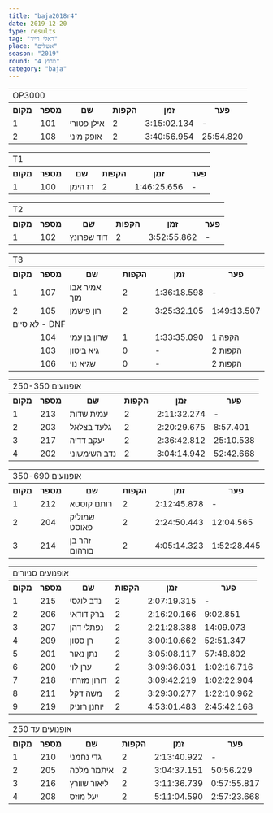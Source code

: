```yaml
---
title: "baja2018r4"
date: 2019-12-20
type: results
tag: "ראלי רייד"
place: "אשלים"
season: "2019"
round: "מרוץ 4"
category: "baja"
---
```

<table class="line_color">
    <tr>
        <td colspan="99" class="title_font">OP3000</td>
    </tr>
    <tr class="rnkh_bkcolor">
        <th class="rnkh_font">מקום</th>
        <th class="rnkh_font">מספר</th>
        <th class="rnkh_font">שם</th>
        <th class="rnkh_font">הקפות</th>
        <th class="rnkh_font">זמן</th>
        <th class="rnkh_font">פער</th>
    </tr>
    <tr class="rnk_bkcolor OddRow">
        <td class="rnk_font">1</td>
        <td class="rnk_font">101</td>
        <td class="rnk_font">אילן פטורי</td>
        <td class="rnk_font">2</td>
        <td class="rnk_font">3:15:02.134</td>
        <td class="rnk_font">-</td>
    </tr>
    <tr class="rnk_bkcolor OddRow">
        <td class="rnk_font">2</td>
        <td class="rnk_font">108</td>
        <td class="rnk_font">אופק מיני</td>
        <td class="rnk_font">2</td>
        <td class="rnk_font">3:40:56.954</td>
        <td class="rnk_font">25:54.820</td>
    </tr>
</table>
<table class="line_color">
    <tr>
        <td colspan="99" class="title_font">T1</td>
    </tr>
    <tr class="rnkh_bkcolor">
        <th class="rnkh_font">מקום</th>
        <th class="rnkh_font">מספר</th>
        <th class="rnkh_font">שם</th>
        <th class="rnkh_font">הקפות</th>
        <th class="rnkh_font">זמן</th>
        <th class="rnkh_font">פער</th>
    </tr>
    <tr class="rnk_bkcolor EvenRow">
        <td class="rnk_font">1</td>
        <td class="rnk_font">100</td>
        <td class="rnk_font">רז הימן</td>
        <td class="rnk_font">2</td>
        <td class="rnk_font">1:46:25.656</td>
        <td class="rnk_font">-</td>
    </tr>
</table>
<table class="line_color">
    <tr>
        <td colspan="99" class="title_font">T2</td>
    </tr>
    <tr class="rnkh_bkcolor">
        <th class="rnkh_font">מקום</th>
        <th class="rnkh_font">מספר</th>
        <th class="rnkh_font">שם</th>
        <th class="rnkh_font">הקפות</th>
        <th class="rnkh_font">זמן</th>
        <th class="rnkh_font">פער</th>
    </tr>
    <tr class="rnk_bkcolor OddRow">
        <td class="rnk_font">1</td>
        <td class="rnk_font">102</td>
        <td class="rnk_font">דוד שפרונץ</td>
        <td class="rnk_font">2</td>
        <td class="rnk_font">3:52:55.862</td>
        <td class="rnk_font">-</td>
    </tr>
</table>
<table class="line_color">
    <tr>
        <td colspan="99" class="title_font">T3</td>
    </tr>
    <tr class="rnkh_bkcolor">
        <th class="rnkh_font">מקום</th>
        <th class="rnkh_font">מספר</th>
        <th class="rnkh_font">שם</th>
        <th class="rnkh_font">הקפות</th>
        <th class="rnkh_font">זמן</th>
        <th class="rnkh_font">פער</th>
    </tr>
    <tr class="rnk_bkcolor EvenRow">
        <td class="rnk_font">1</td>
        <td class="rnk_font">107</td>
        <td class="rnk_font">אמיר אבו מוך</td>
        <td class="rnk_font">2</td>
        <td class="rnk_font">1:36:18.598</td>
        <td class="rnk_font">-</td>
    </tr>
    <tr class="rnk_bkcolor EvenRow">
        <td class="rnk_font">2</td>
        <td class="rnk_font">105</td>
        <td class="rnk_font">רון פישמן</td>
        <td class="rnk_font">2</td>
        <td class="rnk_font">3:25:32.105</td>
        <td class="rnk_font">1:49:13.507</td>
    </tr>
    <tr>
        <td colspan="99" class="subtitle_font">לא סיים - DNF</td>
    </tr>
    <tr class="rnk_bkcolor OddRow">
        <td class="rnk_font"></td>
        <td class="rnk_font">104</td>
        <td class="rnk_font">שרון בן עמי</td>
        <td class="rnk_font">1</td>
        <td class="rnk_font">1:33:35.090</td>
        <td class="rnk_font">1 הקפה</td>
    </tr>
    <tr class="rnk_bkcolor EvenRow">
        <td class="rnk_font"></td>
        <td class="rnk_font">103</td>
        <td class="rnk_font">גיא ביטון</td>
        <td class="rnk_font">0</td>
        <td class="rnk_font">-</td>
        <td class="rnk_font">2 הקפות</td>
    </tr>
    <tr class="rnk_bkcolor OddRow">
        <td class="rnk_font"></td>
        <td class="rnk_font">106</td>
        <td class="rnk_font">שגיא נוי</td>
        <td class="rnk_font">0</td>
        <td class="rnk_font">-</td>
        <td class="rnk_font">2 הקפות</td>
    </tr>
</table>
<table class="line_color">
    <tr>
        <td colspan="99" class="title_font">אופנועים 250-350</td>
    </tr>
    <tr class="rnkh_bkcolor">
        <th class="rnkh_font">מקום</th>
        <th class="rnkh_font">מספר</th>
        <th class="rnkh_font">שם</th>
        <th class="rnkh_font">הקפות</th>
        <th class="rnkh_font">זמן</th>
        <th class="rnkh_font">פער</th>
    </tr>
    <tr class="rnk_bkcolor EvenRow">
        <td class="rnk_font">1</td>
        <td class="rnk_font">213</td>
        <td class="rnk_font">עמית שדות</td>
        <td class="rnk_font">2</td>
        <td class="rnk_font">2:11:32.274</td>
        <td class="rnk_font">-</td>
    </tr>
    <tr class="rnk_bkcolor OddRow">
        <td class="rnk_font">2</td>
        <td class="rnk_font">203</td>
        <td class="rnk_font">גלעד בצלאל</td>
        <td class="rnk_font">2</td>
        <td class="rnk_font">2:20:29.675</td>
        <td class="rnk_font">8:57.401</td>
    </tr>
    <tr class="rnk_bkcolor EvenRow">
        <td class="rnk_font">3</td>
        <td class="rnk_font">217</td>
        <td class="rnk_font">יעקב דדיה</td>
        <td class="rnk_font">2</td>
        <td class="rnk_font">2:36:42.812</td>
        <td class="rnk_font">25:10.538</td>
    </tr>
    <tr class="rnk_bkcolor OddRow">
        <td class="rnk_font">4</td>
        <td class="rnk_font">202</td>
        <td class="rnk_font">נדב השימשוני</td>
        <td class="rnk_font">2</td>
        <td class="rnk_font">3:04:14.942</td>
        <td class="rnk_font">52:42.668</td>
    </tr>
</table>
<table class="line_color">
    <tr>
        <td colspan="99" class="title_font">אופנועים 350-690</td>
    </tr>
    <tr class="rnkh_bkcolor">
        <th class="rnkh_font">מקום</th>
        <th class="rnkh_font">מספר</th>
        <th class="rnkh_font">שם</th>
        <th class="rnkh_font">הקפות</th>
        <th class="rnkh_font">זמן</th>
        <th class="rnkh_font">פער</th>
    </tr>
    <tr class="rnk_bkcolor EvenRow">
        <td class="rnk_font">1</td>
        <td class="rnk_font">212</td>
        <td class="rnk_font">רותם קוסטא</td>
        <td class="rnk_font">2</td>
        <td class="rnk_font">2:12:45.878</td>
        <td class="rnk_font">-</td>
    </tr>
    <tr class="rnk_bkcolor OddRow">
        <td class="rnk_font">2</td>
        <td class="rnk_font">204</td>
        <td class="rnk_font">שמוליק פאוסט</td>
        <td class="rnk_font">2</td>
        <td class="rnk_font">2:24:50.443</td>
        <td class="rnk_font">12:04.565</td>
    </tr>
    <tr class="rnk_bkcolor EvenRow">
        <td class="rnk_font">3</td>
        <td class="rnk_font">214</td>
        <td class="rnk_font">זהר בן בורהום</td>
        <td class="rnk_font">2</td>
        <td class="rnk_font">4:05:14.323</td>
        <td class="rnk_font">1:52:28.445</td>
    </tr>
</table>
<table class="line_color">
    <tr>
        <td colspan="99" class="title_font">אופנועים סניורים</td>
    </tr>
    <tr class="rnkh_bkcolor">
        <th class="rnkh_font">מקום</th>
        <th class="rnkh_font">מספר</th>
        <th class="rnkh_font">שם</th>
        <th class="rnkh_font">הקפות</th>
        <th class="rnkh_font">זמן</th>
        <th class="rnkh_font">פער</th>
    </tr>
    <tr class="rnk_bkcolor OddRow">
        <td class="rnk_font">1</td>
        <td class="rnk_font">215</td>
        <td class="rnk_font">נדב לוגסי</td>
        <td class="rnk_font">2</td>
        <td class="rnk_font">2:07:19.315</td>
        <td class="rnk_font">-</td>
    </tr>
    <tr class="rnk_bkcolor EvenRow">
        <td class="rnk_font">2</td>
        <td class="rnk_font">206</td>
        <td class="rnk_font">ברק דודאי</td>
        <td class="rnk_font">2</td>
        <td class="rnk_font">2:16:20.166</td>
        <td class="rnk_font">9:02.851</td>
    </tr>
    <tr class="rnk_bkcolor OddRow">
        <td class="rnk_font">3</td>
        <td class="rnk_font">207</td>
        <td class="rnk_font">נפתלי דהן</td>
        <td class="rnk_font">2</td>
        <td class="rnk_font">2:21:28.388</td>
        <td class="rnk_font">14:09.073</td>
    </tr>
    <tr class="rnk_bkcolor EvenRow">
        <td class="rnk_font">4</td>
        <td class="rnk_font">209</td>
        <td class="rnk_font">רן סטון</td>
        <td class="rnk_font">2</td>
        <td class="rnk_font">3:00:10.662</td>
        <td class="rnk_font">52:51.347</td>
    </tr>
    <tr class="rnk_bkcolor OddRow">
        <td class="rnk_font">5</td>
        <td class="rnk_font">201</td>
        <td class="rnk_font">נתן נאור</td>
        <td class="rnk_font">2</td>
        <td class="rnk_font">3:05:08.117</td>
        <td class="rnk_font">57:48.802</td>
    </tr>
    <tr class="rnk_bkcolor EvenRow">
        <td class="rnk_font">6</td>
        <td class="rnk_font">200</td>
        <td class="rnk_font">ערן לוי</td>
        <td class="rnk_font">2</td>
        <td class="rnk_font">3:09:36.031</td>
        <td class="rnk_font">1:02:16.716</td>
    </tr>
    <tr class="rnk_bkcolor EvenRow">
        <td class="rnk_font">7</td>
        <td class="rnk_font">218</td>
        <td class="rnk_font">דורון מזרחי</td>
        <td class="rnk_font">2</td>
        <td class="rnk_font">3:09:42.219</td>
        <td class="rnk_font">1:02:22.904</td>
    </tr>
    <tr class="rnk_bkcolor OddRow">
        <td class="rnk_font">8</td>
        <td class="rnk_font">211</td>
        <td class="rnk_font">משה דקל</td>
        <td class="rnk_font">2</td>
        <td class="rnk_font">3:29:30.277</td>
        <td class="rnk_font">1:22:10.962</td>
    </tr>
    <tr class="rnk_bkcolor OddRow">
        <td class="rnk_font">9</td>
        <td class="rnk_font">219</td>
        <td class="rnk_font">יוחנן רזניק</td>
        <td class="rnk_font">2</td>
        <td class="rnk_font">4:53:01.483</td>
        <td class="rnk_font">2:45:42.168</td>
    </tr>
</table>
<table class="line_color">
    <tr>
        <td colspan="99" class="title_font">אופנועים עד 250</td>
    </tr>
    <tr class="rnkh_bkcolor">
        <th class="rnkh_font">מקום</th>
        <th class="rnkh_font">מספר</th>
        <th class="rnkh_font">שם</th>
        <th class="rnkh_font">הקפות</th>
        <th class="rnkh_font">זמן</th>
        <th class="rnkh_font">פער</th>
    </tr>
    <tr class="rnk_bkcolor EvenRow">
        <td class="rnk_font">1</td>
        <td class="rnk_font">210</td>
        <td class="rnk_font">גדי נחמני</td>
        <td class="rnk_font">2</td>
        <td class="rnk_font">2:13:40.922</td>
        <td class="rnk_font">-</td>
    </tr>
    <tr class="rnk_bkcolor OddRow">
        <td class="rnk_font">2</td>
        <td class="rnk_font">205</td>
        <td class="rnk_font">איתמר מלכה</td>
        <td class="rnk_font">2</td>
        <td class="rnk_font">3:04:37.151</td>
        <td class="rnk_font">50:56.229</td>
    </tr>
    <tr class="rnk_bkcolor EvenRow">
        <td class="rnk_font">3</td>
        <td class="rnk_font">216</td>
        <td class="rnk_font">ליאור שוורץ</td>
        <td class="rnk_font">2</td>
        <td class="rnk_font">3:11:36.739</td>
        <td class="rnk_font">0:57:55.817</td>
    </tr>
    <tr class="rnk_bkcolor OddRow">
        <td class="rnk_font">4</td>
        <td class="rnk_font">208</td>
        <td class="rnk_font">יעל מוזס</td>
        <td class="rnk_font">2</td>
        <td class="rnk_font">5:11:04.590</td>
        <td class="rnk_font">2:57:23.668</td>
    </tr>
</table>
